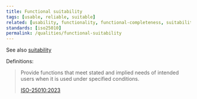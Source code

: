 ```yaml
---
title: Functional suitability
tags: [usable, reliable, suitable]
related: [usability, functionality, functional-completeness, suitability]
standards: [iso25010]
permalink: /qualities/functional-suitability
---
```


See also [suitability](/qualities/suitability)

Definitions:

>Provide functions that meet stated and implied needs of intended users when it is used under specified conditions.
>
>[ISO-25010:2023](/references/#iso-25010-2023)

